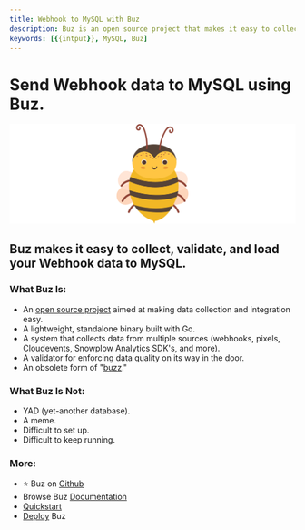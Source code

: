 ```yaml
---
title: Webhook to MySQL with Buz
description: Buz is an open source project that makes it easy to collect, validate, and load Webhook data to MySQL.
keywords: [{{intput}}, MySQL, Buz]
---
```


# Send Webhook data to MySQL using Buz.

![buzz](../../../static/img/buzz.png)


## Buz makes it easy to collect, validate, and load your Webhook data to MySQL.


### What Buz Is:

- An [open source project](https://github.com/silverton-io/buz) aimed at making data collection and integration easy.
- A lightweight, standalone binary built with Go.
- A system that collects data from multiple sources (webhooks, pixels, Cloudevents, Snowplow Analytics SDK's, and more).
- A validator for enforcing data quality on its way in the door.
- An obsolete form of "[buzz](https://www.merriam-webster.com/dictionary/buzz)."


### What Buz Is Not:

- YAD (yet-another database).
- A meme.
- Difficult to set up.
- Difficult to keep running.


### More:
- ⭐ Buz on [Github](https://github.com/silverton-io/buz)
- Browse Buz [Documentation](/)
- [Quickstart](/examples/quickstart)
- [Deploy](category/deploying-buz) Buz

